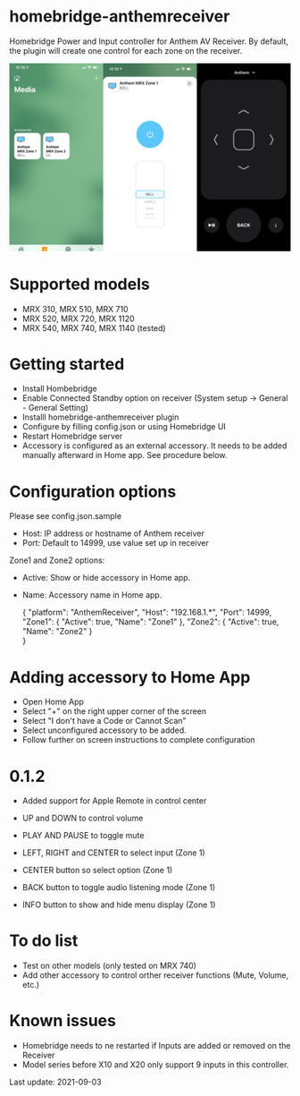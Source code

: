 # homebridge-anthemreceiver

Homebridge Power and Input controller for Anthem AV Receiver. By default, the plugin will create one control for each zone on the receiver. 

![Screenshot](AR.png)

# Supported models

- MRX 310, MRX 510, MRX 710
- MRX 520, MRX 720, MRX 1120
- MRX 540, MRX 740, MRX 1140 (tested)

# Getting started

- Install Hombebridge
- Enable Connected Standby option on receiver (System setup -> General - General Setting)
- Installl homebridge-anthemreceiver plugin
- Configure by filling config.json or using Homebridge UI
- Restart Homebridge server
- Accessory is configured as an external accessory. It needs to be added manually afterward in Home app. See procedure below. 

# Configuration options

Please see config.json.sample
- Host: IP address or hostname of Anthem receiver
- Port: Default to 14999, use value set up in receiver

Zone1 and Zone2 options:
- Active: Show or hide accessory in Home app.
- Name: Accessory name in Home app. 

    {
    "platform": "AnthemReceiver",
        "Host": "192.168.1.*",
        "Port": 14999,
        "Zone1": {
            "Active": true,
            "Name": "Zone1"
        },
        "Zone2": {
            "Active": true,
             "Name": "Zone2"
         }   
    }

# Adding accessory to Home App

- Open Home App
- Select "+" on the right upper corner of the screen
- Select "I don't have a Code or Cannot Scan"
- Select unconfigured accessory to be added.
- Follow further on screen instructions to complete configuration

# 0.1.2

- Added support for Apple Remote in control center

- UP and DOWN to control volume
- PLAY AND PAUSE to toggle mute
- LEFT, RIGHT and CENTER to select input (Zone 1)
- CENTER button so select option (Zone 1)
- BACK button to toggle audio listening mode (Zone 1)
- INFO button to show and hide menu display (Zone 1)

# To do list

- Test on other models (only tested on MRX 740) 
- Add other accessory to control orther receiver functions (Mute, Volume, etc.)

# Known issues

- Homebridge needs to ne restarted if Inputs are added or removed on the Receiver 
- Model series before X10 and X20 only support 9 inputs in this controller. 

Last update: 2021-09-03 

